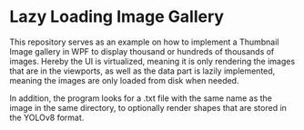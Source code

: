 # Lazy Loading Image Gallery
This repository serves as an example on how to implement a Thumbnail Image gallery in WPF to display thousand or hundreds of thousands of images.
Hereby the UI is virtualized, meaning it is only rendering the images that are in the viewports,
as well as the data part is lazily implemented, meaning the images are only loaded from disk when needed.

In addition, the program looks for a .txt file with the same name as the image in the same directory, to optionally render
shapes that are stored in the YOLOv8 format.
